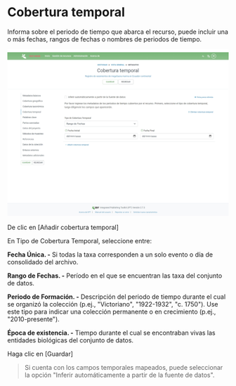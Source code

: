 # Cobertura temporal

Informa sobre el periodo de tiempo que abarca el recurso, puede incluir una o más fechas, rangos de fechas o nombres de periodos de tiempo.

![](<../../.gitbook/assets/image (13).png>)

De clic en \[Añadir cobertura temporal]

En Tipo de Cobertura Temporal, seleccione entre:&#x20;

**Fecha Única. -** Si todas la taxa corresponden a un solo evento o día de consolidado del archivo.

**Rango de Fechas. -** Período en el que se encuentran las taxa del conjunto de datos.&#x20;

**Periodo de Formación. -** Descripción del periodo de tiempo durante el cual se organizó la colección (p.ej., "Victoriano", "1922-1932", "c. 1750"). Use este tipo para indicar una colección permanente o en crecimiento (p.ej., "2010-presente").&#x20;

**Época de existencia. -** Tiempo durante el cual se encontraban vivas las entidades biológicas del conjunto de datos.&#x20;

Haga clic en \[Guardar]

> Si cuenta con los campos temporales mapeados, puede seleccionar la opción "Inferir automáticamente a partir de la fuente de datos".
